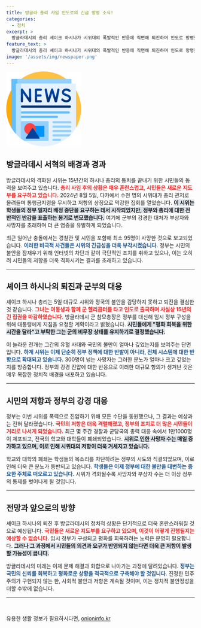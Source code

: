 ```yaml
---
title: 방글라 총리 사임 인도로의 긴급 망명 소식!
categories:
  - 정치
excerpt: >
  방글라데시의 총리 셰이크 하시나가 시위대의 폭발적인 반응에 직면해 퇴진하며 인도로 망명했다. 군 헬기로 떠난 그녀의 뒤에는 평화를 호소하는 군 참모총장이 새로운 임시정부 설계를 준비 중이다.
feature_text: >
  방글라데시의 총리 셰이크 하시나가 시위대의 폭발적인 반응에 직면해 퇴진하며 인도로 망명했다. 군 헬기로 떠난 그녀의 뒤에는 평화를 호소하는 군 참모총장이 새로운 임시정부 설계를 준비 중이다.
image: '/assets/img/newspaper.png'
---
```


<p><img src="/assets/img/newspaper.png" alt="kimp 속보" /></p>

<h2 data-ke-size="size26">방글라데시 서혁의 배경과 경과</h2>

<p data-ke-size="size16">방글라데시의 격화된 시위는 15년간의 하시나 총리의 통치를 끝내기 위한 시민들의 동력을 보여주고 있습니다. <b><span style="color: #ee2323;">총리 사임 후의 상황은 매우 혼란스럽고, 시민들은 새로운 지도부를 요구하고 있습니다.</span></b> 2024년 8월 5일, 다카에서 수천 명의 시위대가 총리 관저로 몰려들며 통행금지령을 무시하고 저항의 상징으로 막강한 집회를 열었습니다. <b><span style="background-color: #21538527;">이 시위는 학생들의 정부 일자리 배정 중단을 요구하는 데서 시작되었지만, 정부와 총리에 대한 전반적인 반감을 표출하는 봉기로 변모했습니다.</span></b> 여기에 군부의 강경한 대처가 부상자와 사망자를 초래하며 더 큰 염증을 유발하게 되었습니다.</p>

<p data-ke-size="size16">최근 일어난 충돌에서는 경찰관 및 시민을 포함해 최소 95명이 사망한 것으로 보고되었습니다. <b><span style="color: #1a5490;">이러한 비극적 사건들은 시위의 긴급성을 더욱 부각시켰습니다.</span></b> 정부는 시민의 불안을 잠재우기 위해 인터넷의 차단과 같이 극단적인 조치를 취하고 있으나, 이는 오히려 시민들의 저항을 더욱 격화시키는 결과를 초래하고 있습니다.</p>

<hr>

<h2 data-ke-size="size26">셰이크 하시나의 퇴진과 군부의 대응</h2>

<p data-ke-size="size16">셰이크 하시나 총리는 5일 대규모 시위와 정국의 불안을 감당하지 못하고 퇴진을 결심한 것 같습니다. <b><span style="color: #ee2323;">그녀는 여동생과 함께 군 헬리콥터를 타고 인도로 출국하며 사실상 15년의 긴 집권을 마감하였습니다.</span></b> 방글라데시 군 참모총장은 정부를 대신해 임시 정부 구성을 위해 대통령에게 지침을 요청할 계획이라고 밝혔습니다. <b><span style="background-color: #21538527;">시민들에게 "평화 회복을 위한 시간을 달라"고 부탁한 그는 군의 비무장 상태를 유지하기로 결정했습니다.</span></b></p>

<p data-ke-size="size16">이 놀라운 전개는 그간의 유혈 사태와 국민의 불만이 얼마나 깊었는지를 보여주는 단면입니다. <b><span style="color: #1a5490;">하계 시위는 이제 단순히 정부 정책에 대한 반발이 아니라, 전체 시스템에 대한 반항으로 확대되고 있습니다.</span></b> 300명이 넘는 사망자는 그러한 분노가 얼마나 크고 깊었는지를 방증합니다. 정부의 강경 진압에 대한 반응으로 이러한 대규모 항의가 생겨난 것은 매우 복잡한 정치적 배경을 내포하고 있습니다.</p>

<hr>

<h2 data-ke-size="size26">시민의 저항과 정부의 강경 대응</h2>

<p data-ke-size="size16">정부는 이번 시위를 폭력으로 진압하기 위해 모든 수단을 동원했으나, 그 결과는 예상과는 전혀 달라졌습니다. <b><span style="color: #ee2323;">국민의 저항은 더욱 격렬해졌고, 정부의 조치로 더 많은 시민들이 거리로 나서게 되었습니다.</span></b> 최근 몇 주간 경찰과 군당국의 총력 대응 속에서 1만1000명이 체포되고, 전국의 학교와 대학들이 폐쇄되었습니다. <b><span style="background-color: #21538527;">시위로 인한 사망자 수는 매일 증가하고 있으며, 이로 인해 시위대의 저항이 더욱 거세지고 있습니다.</span></b></p>

<p data-ke-size="size16">학교와 대학의 폐쇄는 학생들의 목소리를 차단하려는 정부의 시도와 직결되었으며, 이로 인해 더욱 큰 분노가 동반되고 있습니다. <b><span style="color: #1a5490;">학생들은 이제 정부에 대한 불만을 대변하는 중요한 주체로 떠오르고 있습니다.</span></b> 시위가 격화될수록 사망자와 부상자 수는 더 이상 정부의 통제를 벗어나게 될 것입니다.</p>

<hr>

<h2 data-ke-size="size26">전망과 앞으로의 방향</h2>

<p data-ke-size="size16">셰이크 하시나의 퇴진 후 방글라데시의 정치적 상황은 단기적으로 더욱 혼란스러워질 것으로 예상됩니다. <b><span style="color: #ee2323;">국민들은 새로운 지도부를 요구하고 있으며, 이것이 어떻게 진행될지는 예상할 수 없습니다.</span></b> 임시 정부가 구성되고 평화를 회복하려는 노력은 분명히 필요합니다. <b><span style="background-color: #21538527;">그러나 그 과정에서 시민들의 의견과 요구가 반영되지 않는다면 더욱 큰 저항이 발생할 가능성이 큽니다.</span></b></p>

<p data-ke-size="size16">방글라데시의 미래는 이제 문제 해결과 화합으로 나아가는 과정에 달려있습니다. <b><span style="color: #1a5490;">정부는 국민의 신뢰를 회복하고 평화로운 상황을 적극적으로 구축해야 할 것입니다.</span></b> 진정한 민주주의가 구현되지 않는 한, 사회적 불안과 저항은 계속될 것이며, 이는 정치적 불안정성을 더할 수밖에 없습니다.</p>

<hr>

<p data-ke-size="size16">&nbsp;</p>
유용한 생활 정보가 필요하시다면, <a href="https://onioninfo.kr" rel="dofollow">onioninfo.kr</a>


